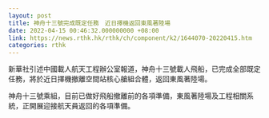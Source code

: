 ```yaml
---
layout: post
title: 神舟十三號完成既定任務　近日擇機返回東風著陸場
date: 2022-04-15 00:46:32.000000000 +08:00
link: https://news.rthk.hk/rthk/ch/component/k2/1644070-20220415.htm
categories: rthk
---
```


新華社引述中國載人航天工程辦公室報道，神舟十三號載人飛船，已完成全部既定任務，將於近日擇機撤離空間站核心艙組合體，返回東風著陸場。

神舟十三號乘組，目前已做好飛船撤離前的各項準備，東風著陸場及工程相關系統，正開展迎接航天員返回的各項準備。
